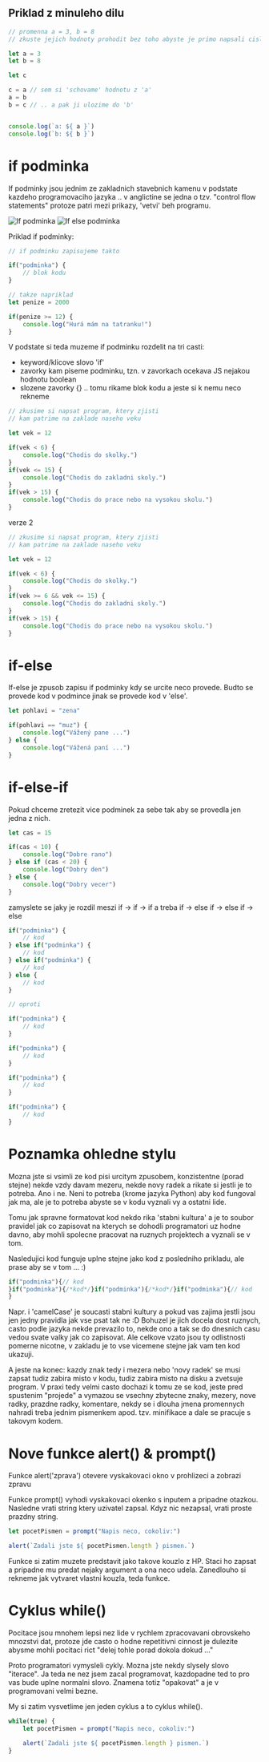 ## Priklad z minuleho dilu
```javascript
// promenna a = 3, b = 8
// zkuste jejich hodnoty prohodit bez toho abyste je primo napsali cislo

let a = 3
let b = 8

let c

c = a // sem si 'schovame' hodnotu z 'a'
a = b
b = c // .. a pak ji ulozime do 'b'


console.log(`a: ${ a }`)
console.log(`b: ${ b }`)
```


# if podminka
If podminky jsou jednim ze zakladnich stavebnich kamenu v podstate kazdeho programovaciho jazyka .. v anglictine se jedna o tzv. "control flow statements" protoze patri mezi prikazy, 'vetvi' beh programu.

![If podminka](https://www.happyprogrammingguide.com/wp-content/uploads/2018/09/python-if-statements.jpg)
![If else podminka](https://images.slideplayer.com/16/4996476/slides/slide_3.jpg)


Priklad if podminky:

```javascript
// if podminku zapisujeme takto

if("podminka") {
    // blok kodu
}

// takze napriklad
let penize = 2000

if(penize >= 12) {
    console.log("Hurá mám na tatranku!")
}
```


V podstate si teda muzeme if podminku rozdelit na tri casti:
- keyword/klicove slovo 'if'
- zavorky kam piseme podminku, tzn. v zavorkach ocekava JS nejakou hodnotu boolean
- slozene zavorky {} .. tomu rikame blok kodu a jeste si k nemu neco rekneme


```javascript
// zkusime si napsat program, ktery zjisti 
// kam patrime na zaklade naseho veku

let vek = 12

if(vek < 6) {
    console.log("Chodis do skolky.")
}
if(vek <= 15) {
    console.log("Chodis do zakladni skoly.")
}
if(vek > 15) {
    console.log("Chodis do prace nebo na vysokou skolu.")
}
```

verze 2
```javascript
// zkusime si napsat program, ktery zjisti 
// kam patrime na zaklade naseho veku

let vek = 12

if(vek < 6) {
    console.log("Chodis do skolky.")
}
if(vek >= 6 && vek <= 15) {
    console.log("Chodis do zakladni skoly.")
}
if(vek > 15) {
    console.log("Chodis do prace nebo na vysokou skolu.")
}
```

# if-else
If-else je zpusob zapisu if podminky kdy se urcite neco provede. Budto se provede kod v podmince jinak se provede kod v 'else'.

```javascript
let pohlavi = "zena"

if(pohlavi == "muz") {
    console.log("Vážený pane ...")
} else {
    console.log("Vážená paní ...")
}
```

# if-else-if
Pokud chceme zretezit vice podminek za sebe tak aby se provedla jen jedna z nich.

```javascript
let cas = 15

if(cas < 10) {
    console.log("Dobre rano")
} else if (cas < 20) {
    console.log("Dobry den")
} else {
    console.log("Dobry vecer")
}
```


zamyslete se jaky je rozdil meszi if -> if -> if a treba if -> else if -> else if -> else

```javascript
if("podminka") {
    // kod
} else if("podminka") {
    // kod
} else if("podminka") {
    // kod
} else {
    // kod
}

// oproti

if("podminka") {
    // kod
}

if("podminka") {
    // kod
}

if("podminka") {
    // kod
} 

if("podminka") {
    // kod
} 
```

# Poznamka ohledne stylu
Mozna jste si vsimli ze kod pisi urcitym zpusobem, konzistentne (porad stejne) nekde vzdy davam mezeru, nekde novy radek a rikate si jestli je to potreba. Ano i ne. Neni to potreba (krome jazyka Python) aby kod fungoval jak ma, ale je to potreba abyste se v kodu vyznali vy a ostatni lide. 

Tomu jak spravne formatovat kod nekdo rika 'stabni kultura' a je to soubor pravidel jak co zapisovat na kterych se dohodli programatori uz hodne davno, aby mohli spolecne pracovat na ruznych projektech a vyznali se v tom.

Nasledujici kod funguje uplne stejne jako kod z posledniho prikladu,
ale prase aby se v tom ... :)

```javascript
if("podminka"){// kod
}if("podminka"){/*kod*/}if("podminka"){/*kod*/}if("podminka"){// kod
} 
```

Napr. i 'camelCase' je soucasti stabni kultury a pokud vas zajima jestli jsou jen jedny pravidla jak vse psat tak ne :D
Bohuzel je jich docela dost ruznych, casto podle jazyka nekde prevazilo to, nekde ono a tak se do dnesnich casu vedou svate valky jak co zapisovat. Ale celkove vzato jsou ty odlistnosti pomerne nicotne, v zakladu je to vse vicemene stejne jak vam ten kod ukazuji.

A jeste na konec: kazdy znak tedy i mezera nebo 'novy radek' se musi zapsat tudiz zabira misto v kodu, tudiz zabira misto na disku a zvetsuje program. V praxi tedy velmi casto dochazi k tomu ze se kod, jeste pred spustenim "projede" a vymazou se vsechny zbytecne znaky, mezery, nove radky, prazdne radky, komentare, nekdy se i dlouha jmena promennych nahradi treba jednim pismenkem apod. tzv. minifikace a dale se pracuje s takovym kodem.


# Nove funkce alert() & prompt()

Funkce alert('zprava')
otevere vyskakovaci okno v prohlizeci a zobrazi zpravu

Funkce prompt()
vyhodi vyskakovaci okenko s inputem a pripadne otazkou.
Nasledne vrati string ktery uzivatel zapsal. Kdyz nic nezapsal,
vrati proste prazdny string.

```javascript
let pocetPismen = prompt("Napis neco, cokoliv:")

alert(`Zadali jste ${ pocetPismen.length } pismen.`)
```

Funkce si zatim muzete predstavit jako takove kouzlo z HP.
Staci ho zapsat a pripadne mu predat nejaky argument a ona neco udela. 
Zanedlouho si rekneme jak vytvaret vlastni kouzla, teda funkce.


# Cyklus while()
Pocitace jsou mnohem lepsi nez lide v rychlem zpracovavani obrovskeho mnozstvi dat, protoze jde casto o hodne repetitivni cinnost je dulezite abysme mohli pocitaci rict "delej tohle porad dokola dokud ..."

Proto programatori vymysleli cykly. Mozna jste nekdy slysely slovo "iterace". Ja teda ne nez jsem zacal programovat, kazdopadne ted to pro vas bude uplne normalni slovo. Znamena totiz "opakovat" a je v programovani velmi bezne.

My si zatim vysvetlime jen jeden cyklus a to cyklus while().

```js
while(true) {
    let pocetPismen = prompt("Napis neco, cokoliv:")

    alert(`Zadali jste ${ pocetPismen.length } pismen.`)
}
```
